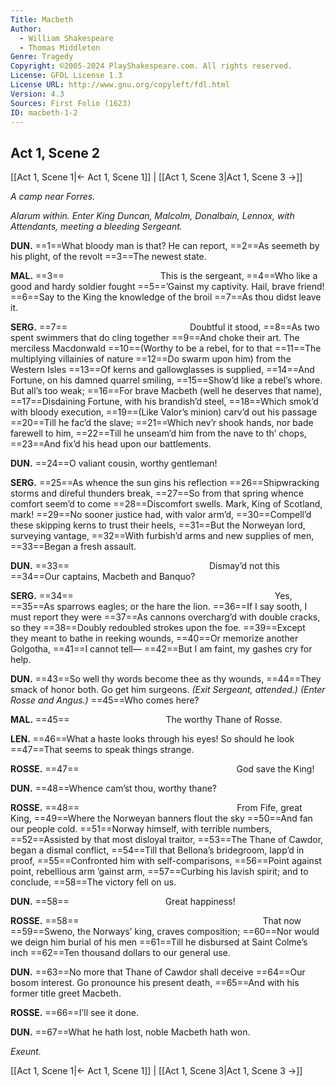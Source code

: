 ```yaml
---
Title: Macbeth
Author: 
  - William Shakespeare
  - Thomas Middleton
Genre: Tragedy
Copyright: ©2005-2024 PlayShakespeare.com. All rights reserved.
License: GFDL License 1.3
License URL: http://www.gnu.org/copyleft/fdl.html
Version: 4.3
Sources: First Folio (1623)
ID: macbeth-1-2
---
```


## Act 1, Scene 2
[[Act 1, Scene 1|← Act 1, Scene 1]] | [[Act 1, Scene 3|Act 1, Scene 3 →]]

*A camp near Forres.*

*Alarum within. Enter King Duncan, Malcolm, Donalbain, Lennox, with Attendants, meeting a bleeding Sergeant.*

**DUN.**
==1==What bloody man is that? He can report,
==2==As seemeth by his plight, of the revolt
==3==The newest state.

**MAL.**
==3==           This is the sergeant,
==4==Who like a good and hardy soldier fought
==5==’Gainst my captivity. Hail, brave friend!
==6==Say to the King the knowledge of the broil
==7==As thou didst leave it.

**SERG.**
==7==              Doubtful it stood,
==8==As two spent swimmers that do cling together
==9==And choke their art. The merciless Macdonwald
==10==(Worthy to be a rebel, for to that
==11==The multiplying villainies of nature
==12==Do swarm upon him) from the Western Isles
==13==Of kerns and gallowglasses is supplied,
==14==And Fortune, on his damned quarrel smiling,
==15==Show’d like a rebel’s whore. But all’s too weak;
==16==For brave Macbeth (well he deserves that name),
==17==Disdaining Fortune, with his brandish’d steel,
==18==Which smok’d with bloody execution,
==19==(Like Valor’s minion) carv’d out his passage
==20==Till he fac’d the slave;
==21==Which nev’r shook hands, nor bade farewell to him,
==22==Till he unseam’d him from the nave to th’ chops,
==23==And fix’d his head upon our battlements.

**DUN.**
==24==O valiant cousin, worthy gentleman!

**SERG.**
==25==As whence the sun gins his reflection
==26==Shipwracking storms and direful thunders break,
==27==So from that spring whence comfort seem’d to come
==28==Discomfort swells. Mark, King of Scotland, mark!
==29==No sooner justice had, with valor arm’d,
==30==Compell’d these skipping kerns to trust their heels,
==31==But the Norweyan lord, surveying vantage,
==32==With furbish’d arms and new supplies of men,
==33==Began a fresh assault.

**DUN.**
==33==                Dismay’d not this
==34==Our captains, Macbeth and Banquo?

**SERG.**
==34==                       Yes,
==35==As sparrows eagles; or the hare the lion.
==36==If I say sooth, I must report they were
==37==As cannons overcharg’d with double cracks, so they
==38==Doubly redoubled strokes upon the foe.
==39==Except they meant to bathe in reeking wounds,
==40==Or memorize another Golgotha,
==41==I cannot tell⁠—
==42==But I am faint, my gashes cry for help.

**DUN.**
==43==So well thy words become thee as thy wounds,
==44==They smack of honor both. Go get him surgeons.
*(Exit Sergeant, attended.)*
*(Enter Rosse and Angus.)*
==45==Who comes here?

**MAL.**
==45==           The worthy Thane of Rosse.

**LEN.**
==46==What a haste looks through his eyes! So should he look
==47==That seems to speak things strange.

**ROSSE.**
==47==                  God save the King!

**DUN.**
==48==Whence cam’st thou, worthy thane?

**ROSSE.**
==48==                  From Fife, great King,
==49==Where the Norweyan banners flout the sky
==50==And fan our people cold.
==51==Norway himself, with terrible numbers,
==52==Assisted by that most disloyal traitor,
==53==The Thane of Cawdor, began a dismal conflict,
==54==Till that Bellona’s bridegroom, lapp’d in proof,
==55==Confronted him with self-comparisons,
==56==Point against point, rebellious arm ’gainst arm,
==57==Curbing his lavish spirit; and to conclude,
==58==The victory fell on us.

**DUN.**
==58==           Great happiness!

**ROSSE.**
==58==                     That now
==59==Sweno, the Norways’ king, craves composition;
==60==Nor would we deign him burial of his men
==61==Till he disbursed at Saint Colme’s inch
==62==Ten thousand dollars to our general use.

**DUN.**
==63==No more that Thane of Cawdor shall deceive
==64==Our bosom interest. Go pronounce his present death,
==65==And with his former title greet Macbeth.

**ROSSE.**
==66==I’ll see it done.

**DUN.**
==67==What he hath lost, noble Macbeth hath won.

*Exeunt.*

[[Act 1, Scene 1|← Act 1, Scene 1]] | [[Act 1, Scene 3|Act 1, Scene 3 →]]
